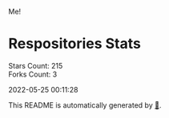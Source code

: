 Me!

# Respositories Stats
Stars Count: 215  
Forks Count: 3

2022-05-25 00:11:28  

This README is automatically generated by [🐰](https://github.com/rnitta/rnitta).
